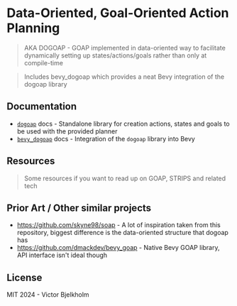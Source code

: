 # Data-Oriented, Goal-Oriented Action Planning
> AKA DOGOAP - GOAP implemented in data-oriented way to facilitate dynamically setting up states/actions/goals rather than only at compile-time

> Includes bevy_dogoap which provides a neat Bevy integration of the dogoap library

## Documentation

- [`dogoap`](./crates/dogoap/README.md) docs - Standalone library for creation actions, states and goals to be used with the provided planner
- [`bevy_dogoap`](./crates/bevy_dogoap/README.md) docs - Integration of the `dogoap` library into Bevy

## Resources
> Some resources if you want to read up on GOAP, STRIPS and related tech

## Prior Art / Other similar projects

- https://github.com/skyne98/soap - A lot of inspiration taken from this repository, biggest difference is the data-oriented structure that dogoap has
- https://github.com/dmackdev/bevy_goap - Native Bevy GOAP library, API interface isn't ideal though

## License

MIT 2024 - Victor Bjelkholm
